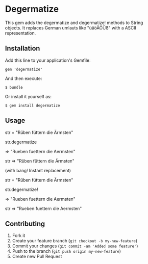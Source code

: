 # Degermatize

This gem adds the degermatize and degermatize! methods to String objects. It replaces German umlauts like "üäöÄÖÜß" with a ASCII representation.

## Installation

Add this line to your application's Gemfile:

    gem 'degermatize'

And then execute:

    $ bundle

Or install it yourself as:

    $ gem install degermatize

## Usage

str = "Rüben füttern die Ärmsten"

str.degermatize

 => "Rueben fuettern die Aermsten" 
 
str => "Rüben füttern die Ärmsten"



(with bang! Instant replacement)

str = "Rüben füttern die Ärmsten"

str.degermatize!


 => "Rueben fuettern die Aermsten"
 
str => "Rueben fuettern die Aermsten"
 



## Contributing

1. Fork it
2. Create your feature branch (`git checkout -b my-new-feature`)
3. Commit your changes (`git commit -am 'Added some feature'`)
4. Push to the branch (`git push origin my-new-feature`)
5. Create new Pull Request
